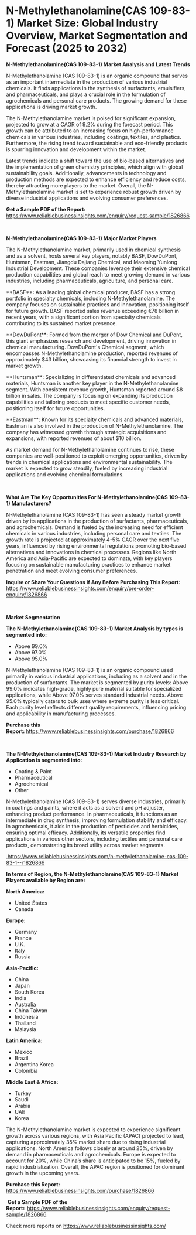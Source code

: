 <p><h1>N-Methylethanolamine(CAS 109-83-1) Market Size: Global Industry Overview, Market Segmentation and Forecast (2025 to 2032)</h1></p><p><strong>N-Methylethanolamine(CAS 109-83-1) Market Analysis and Latest Trends</strong></p>
<p><p>N-Methylethanolamine (CAS 109-83-1) is an organic compound that serves as an important intermediate in the production of various industrial chemicals. It finds applications in the synthesis of surfactants, emulsifiers, and pharmaceuticals, and plays a crucial role in the formulation of agrochemicals and personal care products. The growing demand for these applications is driving market growth.</p><p>The N-Methylethanolamine market is poised for significant expansion, projected to grow at a CAGR of 9.2% during the forecast period. This growth can be attributed to an increasing focus on high-performance chemicals in various industries, including coatings, textiles, and plastics. Furthermore, the rising trend toward sustainable and eco-friendly products is spurring innovation and development within the market.</p><p>Latest trends indicate a shift toward the use of bio-based alternatives and the implementation of green chemistry principles, which align with global sustainability goals. Additionally, advancements in technology and production methods are expected to enhance efficiency and reduce costs, thereby attracting more players to the market. Overall, the N-Methylethanolamine market is set to experience robust growth driven by diverse industrial applications and evolving consumer preferences.</p></p>
<p><strong>Get a Sample PDF of the Report:&nbsp;</strong> <a href="https://www.reliablebusinessinsights.com/enquiry/request-sample/1826866?utm_campaign=3045&utm_medium=2&utm_source=Github&utm_content=ia&utm_term=03042025&utm_id=n-methylethanolaminecas-109-83-1">https://www.reliablebusinessinsights.com/enquiry/request-sample/1826866</a></p>
<p>&nbsp;</p>
<p><strong>N-Methylethanolamine(CAS 109-83-1) Major Market Players</strong></p>
<p><p>The N-Methylethanolamine market, primarily used in chemical synthesis and as a solvent, hosts several key players, notably BASF, DowDuPont, Huntsman, Eastman, Jiangdu Dajiang Chemical, and Maoming Yunlong Industrial Development. These companies leverage their extensive chemical production capabilities and global reach to meet growing demand in various industries, including pharmaceuticals, agriculture, and personal care.</p><p>**BASF**: As a leading global chemical producer, BASF has a strong portfolio in specialty chemicals, including N-Methylethanolamine. The company focuses on sustainable practices and innovation, positioning itself for future growth. BASF reported sales revenue exceeding €78 billion in recent years, with a significant portion from specialty chemicals contributing to its sustained market presence.</p><p>**DowDuPont**: Formed from the merger of Dow Chemical and DuPont, this giant emphasizes research and development, driving innovation in chemical manufacturing. DowDuPont's Chemical segment, which encompasses N-Methylethanolamine production, reported revenues of approximately $43 billion, showcasing its financial strength to invest in market growth.</p><p>**Huntsman**: Specializing in differentiated chemicals and advanced materials, Huntsman is another key player in the N-Methylethanolamine segment. With consistent revenue growth, Huntsman reported around $8 billion in sales. The company is focusing on expanding its production capabilities and tailoring products to meet specific customer needs, positioning itself for future opportunities.</p><p>**Eastman**: Known for its specialty chemicals and advanced materials, Eastman is also involved in the production of N-Methylethanolamine. The company has witnessed growth through strategic acquisitions and expansions, with reported revenues of about $10 billion.</p><p>As market demand for N-Methylethanolamine continues to rise, these companies are well-positioned to exploit emerging opportunities, driven by trends in chemical applications and environmental sustainability. The market is expected to grow steadily, fueled by increasing industrial applications and evolving chemical formulations.</p></p>
<p>&nbsp;</p>
<p><strong>What Are The Key Opportunities For N-Methylethanolamine(CAS 109-83-1) Manufacturers?</strong></p>
<p><p>N-Methylethanolamine (CAS 109-83-1) has seen a steady market growth driven by its applications in the production of surfactants, pharmaceuticals, and agrochemicals. Demand is fueled by the increasing need for efficient chemicals in various industries, including personal care and textiles. The growth rate is projected at approximately 4-5% CAGR over the next five years, influenced by rising environmental regulations promoting bio-based alternatives and innovations in chemical processes. Regions like North America and Asia-Pacific are expected to dominate, with key players focusing on sustainable manufacturing practices to enhance market penetration and meet evolving consumer preferences.</p></p>
<p><strong>Inquire or Share Your Questions If Any Before Purchasing This Report:</strong> <a href="https://www.reliablebusinessinsights.com/enquiry/pre-order-enquiry/1826866?utm_campaign=3045&utm_medium=2&utm_source=Github&utm_content=ia&utm_term=03042025&utm_id=n-methylethanolaminecas-109-83-1">https://www.reliablebusinessinsights.com/enquiry/pre-order-enquiry/1826866</a></p>
<p>&nbsp;</p>
<p><strong>Market Segmentation</strong></p>
<p><strong>The N-Methylethanolamine(CAS 109-83-1) Market Analysis by types is segmented into:</strong></p>
<p><ul><li>Above 99.0%</li><li>Above 97.0%</li><li>Above 95.0%</li></ul></p>
<p><p>N-Methylethanolamine (CAS 109-83-1) is an organic compound used primarily in various industrial applications, including as a solvent and in the production of surfactants. The market is segmented by purity levels: Above 99.0% indicates high-grade, highly pure material suitable for specialized applications, while Above 97.0% serves standard industrial needs. Above 95.0% typically caters to bulk uses where extreme purity is less critical. Each purity level reflects different quality requirements, influencing pricing and applicability in manufacturing processes.</p></p>
<p><strong>Purchase this Report:&nbsp;</strong><a href="https://www.reliablebusinessinsights.com/purchase/1826866?utm_campaign=3045&utm_medium=2&utm_source=Github&utm_content=ia&utm_term=03042025&utm_id=n-methylethanolaminecas-109-83-1">https://www.reliablebusinessinsights.com/purchase/1826866</a></p>
<p>&nbsp;</p>
<p><strong>The N-Methylethanolamine(CAS 109-83-1) Market Industry Research by Application is segmented into:</strong></p>
<p><ul><li>Coating & Paint</li><li>Pharmaceutical</li><li>Agrochemical</li><li>Other</li></ul></p>
<p><p>N-Methylethanolamine (CAS 109-83-1) serves diverse industries, primarily in coatings and paints, where it acts as a solvent and pH adjuster, enhancing product performance. In pharmaceuticals, it functions as an intermediate in drug synthesis, improving formulation stability and efficacy. In agrochemicals, it aids in the production of pesticides and herbicides, ensuring optimal efficacy. Additionally, its versatile properties find applications in various other sectors, including textiles and personal care products, demonstrating its broad utility across market segments.</p></p>
<p><a href="https://www.reliablebusinessinsights.com/n-methylethanolamine-cas-109-83-1--r1826866?utm_campaign=3045&utm_medium=2&utm_source=Github&utm_content=ia&utm_term=03042025&utm_id=n-methylethanolaminecas-109-83-1">&nbsp;https://www.reliablebusinessinsights.com/n-methylethanolamine-cas-109-83-1--r1826866</a></p>
<p><strong>In terms of Region, the N-Methylethanolamine(CAS 109-83-1) Market Players available by Region are:</strong></p>
<p>
    <p> <strong> North America: </strong>
        <ul>
            <li>United States</li>
            <li>Canada</li>
        </ul>
        </p> 
    <p> <strong> Europe: </strong>
        <ul>
            <li>Germany</li>
            <li>France</li>
            <li>U.K.</li>
            <li>Italy</li>
            <li>Russia</li>
        </ul>
        </p> 
    <p> <strong> Asia-Pacific: </strong>
        <ul>
            <li>China</li>
            <li>Japan</li>
            <li>South Korea</li>
            <li>India</li>
            <li>Australia</li>
            <li>China Taiwan</li>
            <li>Indonesia</li>
            <li>Thailand</li>
            <li>Malaysia</li>
        </ul>
        </p> 
    <p> <strong> Latin America: </strong>
        <ul>
            <li>Mexico</li>
            <li>Brazil</li>
            <li>Argentina Korea</li>
            <li>Colombia</li>
        </ul>
        </p> 
    <p> <strong> Middle East & Africa: </strong>
        <ul>
            <li>Turkey</li>
            <li>Saudi</li>
            <li>Arabia</li>
            <li>UAE</li>
            <li>Korea</li>
        </ul>
    </p>
    </p>
<p><p>The N-Methylethanolamine market is expected to experience significant growth across various regions, with Asia Pacific (APAC) projected to lead, capturing approximately 35% market share due to rising industrial applications. North America follows closely at around 25%, driven by demand in pharmaceuticals and agrochemicals. Europe is expected to account for 20%, while China’s share is anticipated to be 15%, fueled by rapid industrialization. Overall, the APAC region is positioned for dominant growth in the upcoming years.</p></p>
<p><strong>Purchase this Report: </strong><a href="https://www.reliablebusinessinsights.com/purchase/1826866?utm_campaign=3045&utm_medium=2&utm_source=Github&utm_content=ia&utm_term=03042025&utm_id=n-methylethanolaminecas-109-83-1">https://www.reliablebusinessinsights.com/purchase/1826866</a></p>
<p>&nbsp;<strong>Get a Sample PDF of the Report:&nbsp;&nbsp;</strong><a href="https://www.reliablebusinessinsights.com/enquiry/request-sample/1826866?utm_campaign=3045&utm_medium=2&utm_source=Github&utm_content=ia&utm_term=03042025&utm_id=n-methylethanolaminecas-109-83-1">https://www.reliablebusinessinsights.com/enquiry/request-sample/1826866</a></p>
<p><strong></strong></p>
<p>Check more reports on <a href="https://www.reliablebusinessinsights.com/?utm_campaign=3045&utm_medium=2&utm_source=Github&utm_content=ia&utm_term=03042025&utm_id=n-methylethanolaminecas-109-83-1">https://www.reliablebusinessinsights.com/</a></p>